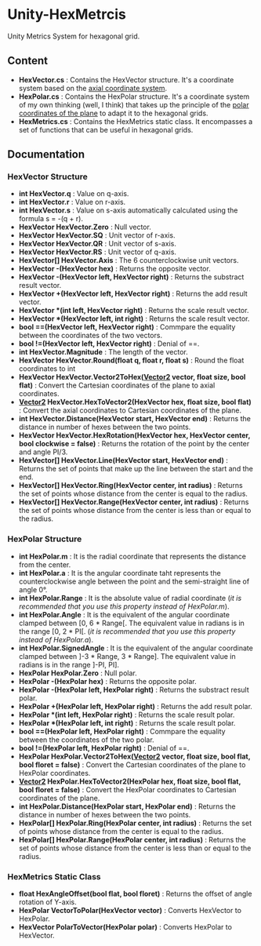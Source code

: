 # Unity-HexMetrcis
Unity Metrics System for hexagonal grid.

## Content
- **HexVector.cs** : Contains the HexVector structure. It's a coordinate system based on the [axial coordinate system](https://gamedevelopment.tutsplus.com/introduction-to-axial-coordinates-for-hexagonal-tile-based-games--cms-28820t).
- **HexPolar.cs** : Contains the HexPolar structure. It's a coordinate system of my own thinking (well, I think) that takes up the principle of the [polar coordinates of the plane](https://fr.wikipedia.org/wiki/Coordonn%C3%A9es_polaires) to adapt it to the hexagonal grids.
- **HexMetrics.cs** : Contains the HexMetrics static class. It encompasses a set of functions that can be useful in hexagonal grids.

## Documentation

### HexVector Structure
- **int HexVector.q** : Value on q-axis.
- **int HexVector.r** : Value on r-axis.
- **int HexVector.s** : Value on s-axis automatically calculated using the formula s = -(q + r).
- **HexVector HexVector.Zero** : Null vector.
- **HexVector HexVector.SQ** : Unit vector of r-axis.
- **HexVector HexVector.QR** : Unit vector of s-axis.
- **HexVector HexVector.RS** : Unit vector of q-axis.
- **HexVector[] HexVector.Axis** : The 6 counterclockwise unit vectors.
- **HexVector -(HexVector hex)** : Returns the opposite vector.
- **HexVector -(HexVector left, HexVector right)** : Returns the substract result vector.
- **HexVector +(HexVector left, HexVector right)** : Returns the add result vector.
- **HexVector \*(int left, HexVector right)** : Returns the scale result vector.
- **HexVector \*(HexVector left, int right)** : Returns the scale result vector.
- **bool ==(HexVector left, HexVector right)** : Commpare the equality between the coordinates of the two vectors.
- **bool !=(HexVector left, HexVector right)** : Denial of ==.
- **int HexVector.Magnitude** : The length of the vector.
- **HexVector HexVector.Round(float q, float r, float s)** : Round the float coordinates to int
- **HexVector HexVector.Vector2ToHex([Vector2](https://docs.unity3d.com/ScriptReference/Vector2.html) vector, float size, bool flat)** : Convert the Cartesian coordinates of the plane to axial coordinates.
- **[Vector2](https://docs.unity3d.com/ScriptReference/Vector2.html) HexVector.HexToVector2(HexVector hex, float size, bool flat)** : Convert the axial coordinates to Cartesian coordinates of the plane.
- **int HexVector.Distance(HexVector start, HexVector end)** : Returns the distance in number of hexes between the two points.
- **HexVector HexVector.HexRotation(HexVector hex, HexVector center, bool clockwise = false)** : Returns the rotation of the point by the center and angle PI/3.
- **HexVector[] HexVector.Line(HexVector start, HexVector end)** : Returns the set of points that make up the line between the start and the end.
- **HexVector[] HexVector.Ring(HexVector center, int radius)** : Returns the set of points whose distance from the center is equal to the radius.
- **HexVector[] HexVector.Range(HexVector center, int radius)** : Returns the set of points whose distance from the center is less than or equal to the radius.

### HexPolar Structure
- **int HexPolar.m** : It is the radial coordinate that represents the distance from the center.
- **int HexPolar.a** : It is the angular coordinate taht represents the counterclockwise angle between the point and the semi-straight line of angle 0°.
- **int HexPolar.Range** : It is the absolute value of radial coordinate (*it is recommended that you use this property instead of HexPolar.m*).
- **int HexPolar.Angle** : It is the equivalent of the angular coordinate clamped between [0, 6 * Range[. The equivalent value in radians is in the range [0, 2 * PI[. (*it is recommended that you use this property instead of HexPolar.a*).
- **int HexPolar.SignedAngle** : It is the equivalent of the angular coordinate clamped between ]-3 * Range, 3 * Range]. The equivalent value in radians is in the range ]-PI, PI].
- **HexPolar HexPolar.Zero** : Null polar.
- **HexPolar -(HexPolar hex)** : Returns the opposite polar.
- **HexPolar -(HexPolar left, HexPolar right)** : Returns the substract result polar.
- **HexPolar +(HexPolar left, HexPolar right)** : Returns the add result polar.
- **HexPolar \*(int left, HexPolar right)** : Returns the scale result polar.
- **HexPolar \*(HexPolar left, int right)** : Returns the scale result polar.
- **bool ==(HexPolar left, HexPolar right)** : Commpare the equality between the coordinates of the two polar.
- **bool !=(HexPolar left, HexPolar right)** : Denial of ==.
- **HexPolar HexPolar.Vector2ToHex([Vector2](https://docs.unity3d.com/ScriptReference/Vector2.html) vector, float size, bool flat, bool floret = false)** : Convert the Cartesian coordinates of the plane to HexPolar coordinates.
- **[Vector2](https://docs.unity3d.com/ScriptReference/Vector2.html) HexPolar.HexToVector2(HexPolar hex, float size, bool flat, bool floret = false)** : Convert the HexPolar coordinates to Cartesian coordinates of the plane.
- **int HexPolar.Distance(HexPolar start, HexPolar end)** : Returns the distance in number of hexes between the two points.
- **HexPolar[] HexPolar.Ring(HexPolar center, int radius)** : Returns the set of points whose distance from the center is equal to the radius.
- **HexPolar[] HexPolar.Range(HexPolar center, int radius)** : Returns the set of points whose distance from the center is less than or equal to the radius.

### HexMetrics Static Class
- **float HexAngleOffset(bool flat, bool floret)** : Returns the offset of angle rotation of Y-axis.
- **HexPolar VectorToPolar(HexVector vector)** : Converts HexVector to HexPolar.
- **HexVector PolarToVector(HexPolar polar)** : Converts HexPolar to HexVector.
